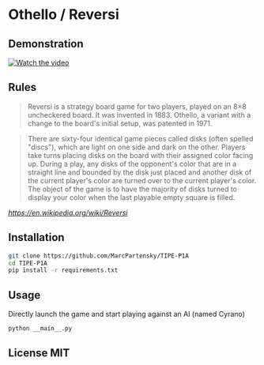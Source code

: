 # Othello / Reversi

## Demonstration
[![Watch the video](https://s8.gifyu.com/images/othello.gif)](https://youtu.be/5tQjwkG4tgo)

## Rules
> Reversi is a strategy board game for two players, played on an 8×8 uncheckered board. It was invented in 1883. Othello, a variant with a change to the board's initial setup, was patented in 1971.

> There are sixty-four identical game pieces called disks (often spelled "discs"), which are light on one side and dark on the other. Players take turns placing disks on the board with their assigned color facing up. During a play, any disks of the opponent's color that are in a straight line and bounded by the disk just placed and another disk of the current player's color are turned over to the current player's color. The object of the game is to have the majority of disks turned to display your color when the last playable empty square is filled.

<cite> https://en.wikipedia.org/wiki/Reversi </cite>

## Installation
```bash
git clone https://github.com/MarcPartensky/TIPE-P1A
cd TIPE-P1A
pip install -r requirements.txt
```

## Usage
Directly launch the game and start playing against an AI (named Cyrano)
```bash
python __main__.py
```

## License MIT
